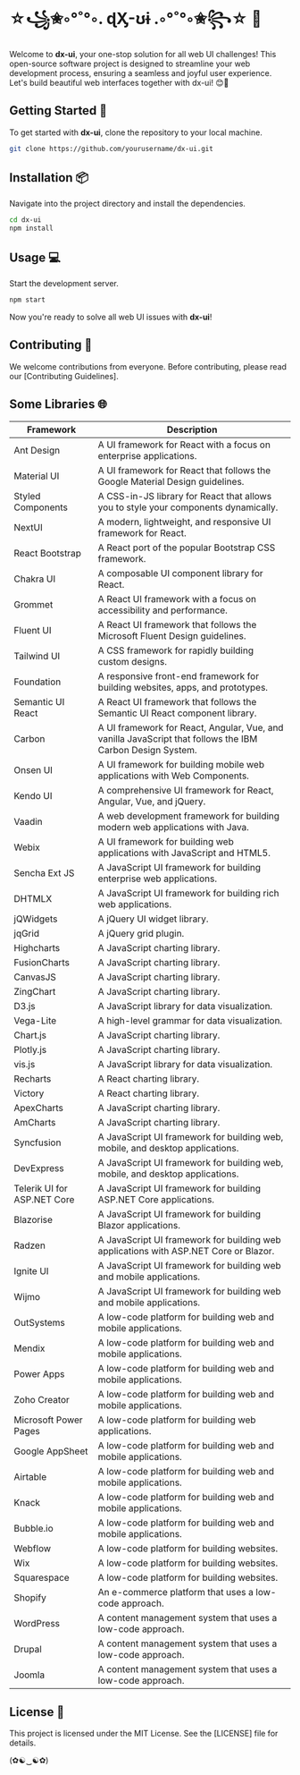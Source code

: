 # ☆꧁✬◦°˚°◦. ɖӼ-ʊɨ .◦°˚°◦✬꧂☆ 🎉

Welcome to **dx-ui**, your one-stop solution for all web UI challenges! This open-source software project is designed to streamline your web development process, ensuring a seamless and joyful user experience. Let's build beautiful web interfaces together with dx-ui! 😊🚀

## Getting Started 🚀

To get started with **dx-ui**, clone the repository to your local machine.

```bash
git clone https://github.com/yourusername/dx-ui.git
```

## Installation 📦

Navigate into the project directory and install the dependencies.

```bash
cd dx-ui
npm install
```

## Usage 💻

Start the development server.

```bash
npm start
```

Now you're ready to solve all web UI issues with **dx-ui**!

## Contributing 🤝

We welcome contributions from everyone. Before contributing, please read our [Contributing Guidelines].

## Some Libraries 🌐

| Framework                   | Description                                                                                               |
|-----------------------------|-----------------------------------------------------------------------------------------------------------|
| Ant Design                  | A UI framework for React with a focus on enterprise applications.                                         |
| Material UI                 | A UI framework for React that follows the Google Material Design guidelines.                              |
| Styled Components           | A CSS-in-JS library for React that allows you to style your components dynamically.                       |
| NextUI                      | A modern, lightweight, and responsive UI framework for React.                                             |
| React Bootstrap             | A React port of the popular Bootstrap CSS framework.                                                      |
| Chakra UI                   | A composable UI component library for React.                                                              |
| Grommet                     | A React UI framework with a focus on accessibility and performance.                                       |
| Fluent UI                   | A React UI framework that follows the Microsoft Fluent Design guidelines.                                 |
| Tailwind UI                 | A CSS framework for rapidly building custom designs.                                                      |
| Foundation                  | A responsive front-end framework for building websites, apps, and prototypes.                             |
| Semantic UI React           | A React UI framework that follows the Semantic UI React component library.                                |
| Carbon                      | A UI framework for React, Angular, Vue, and vanilla JavaScript that follows the IBM Carbon Design System. |
| Onsen UI                    | A UI framework for building mobile web applications with Web Components.                                  |
| Kendo UI                    | A comprehensive UI framework for React, Angular, Vue, and jQuery.                                         |
| Vaadin                      | A web development framework for building modern web applications with Java.                               |
| Webix                       | A UI framework for building web applications with JavaScript and HTML5.                                   |
| Sencha Ext JS               | A JavaScript UI framework for building enterprise web applications.                                       |
| DHTMLX                      | A JavaScript UI framework for building rich web applications.                                             |
| jQWidgets                   | A jQuery UI widget library.                                                                               |
| jqGrid                      | A jQuery grid plugin.                                                                                     |
| Highcharts                  | A JavaScript charting library.                                                                            |
| FusionCharts                | A JavaScript charting library.                                                                            |
| CanvasJS                    | A JavaScript charting library.                                                                            |
| ZingChart                   | A JavaScript charting library.                                                                            |
| D3.js                       | A JavaScript library for data visualization.                                                              |
| Vega-Lite                   | A high-level grammar for data visualization.                                                              |
| Chart.js                    | A JavaScript charting library.                                                                            |
| Plotly.js                   | A JavaScript charting library.                                                                            |
| vis.js                      | A JavaScript library for data visualization.                                                              |
| Recharts                    | A React charting library.                                                                                 |
| Victory                     | A React charting library.                                                                                 |
| ApexCharts                  | A JavaScript charting library.                                                                            |
| AmCharts                    | A JavaScript charting library.                                                                            |
| Syncfusion                  | A JavaScript UI framework for building web, mobile, and desktop applications.                             |
| DevExpress                  | A JavaScript UI framework for building web, mobile, and desktop applications.                             |
| Telerik UI for ASP.NET Core | A JavaScript UI framework for building ASP.NET Core applications.                                         |
| Blazorise                   | A JavaScript UI framework for building Blazor applications.                                               |
| Radzen                      | A JavaScript UI framework for building web applications with ASP.NET Core or Blazor.                      |
| Ignite UI                   | A JavaScript UI framework for building web and mobile applications.                                       |
| Wijmo                       | A JavaScript UI framework for building web and mobile applications.                                       |
| OutSystems                  | A low-code platform for building web and mobile applications.                                             |
| Mendix                      | A low-code platform for building web and mobile applications.                                             |
| Power Apps                  | A low-code platform for building web and mobile applications.                                             |
| Zoho Creator                | A low-code platform for building web and mobile applications.                                             |
| Microsoft Power Pages       | A low-code platform for building web applications.                                                        |
| Google AppSheet             | A low-code platform for building web and mobile applications.                                             |
| Airtable                    | A low-code platform for building web and mobile applications.                                             |
| Knack                       | A low-code platform for building web and mobile applications.                                             |
| Bubble.io                   | A low-code platform for building web and mobile applications.                                             |
| Webflow                     | A low-code platform for building websites.                                                                |
| Wix                         | A low-code platform for building websites.                                                                |
| Squarespace                 | A low-code platform for building websites.                                                                |
| Shopify                     | An e-commerce platform that uses a low-code approach.                                                     |
| WordPress                   | A content management system that uses a low-code approach.                                                |
| Drupal                      | A content management system that uses a low-code approach.                                                |
| Joomla                      | A content management system that uses a low-code approach.                                                |

## License 📄

This project is licensed under the MIT License. See the [LICENSE] file for details.

(✿☯‿☯✿)
